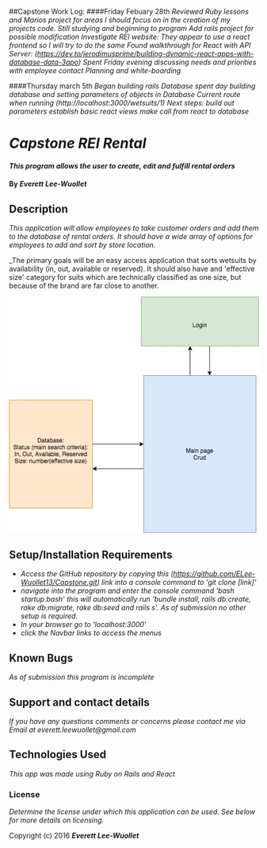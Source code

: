 ##Capstone Work Log:
####Friday Febuary 28th
_Reviewed Ruby lessons and Marios project for areas I should focus on in the creation of my projects code._
_Still studying and beginning to program_
_Add rails project for possible modification_
_Investigate REI website: They appear to use a react frontend so I will try to do the same_
_Found walkthrough for React with API Server: (https://dev.to/jerodimusprime/building-dynamic-react-apps-with-database-data-3apo)_
_Spent Friday evening discussing needs and priorities with employee contact_
_Planning and white-boarding_

####Thursday march 5th
_Began building rails Database_
_spent day building database and setting parameters of objects in Database_
_Current route when running (http://localhost:3000/wetsuits/1)_
_Next steps:
build out parameters
establish basic react views
make call from react to database_

# _Capstone REI Rental_

#### _This program allows the user to create, edit and fulfill rental orders_

#### By _**Everett Lee-Wuollet**_

## Description

_This application will allow employees to take customer orders and add them to the database of rental orders. It should have a wide array of options for employees to add and sort by store location._

_The primary goals will be an easy access application that sorts wetsuits by availability (in, out, available or reserved).  It should also have and 'effective size' category for suits which are technically classified as one size, but because of the brand are far close to another.

![](./CapstoneOverviewDiagram.jpg)

## Setup/Installation Requirements

* _Access the GitHub repository by copying this (https://github.com/ELee-Wuollet13/Capstone.git) link into a console command to 'git clone [link]'_
* _navigate into the program and enter the console command 'bash startup.bash' this will automatically run 'bundle install, rails db:create, rake db:migrate, rake db:seed and rails s'. As of submission no other setup is required._
* _In your browser go to 'localhost:3000'_
* _click the Navbar links to access the menus_


## Known Bugs

_As of submission this program is incomplete_

## Support and contact details

_If you have any questions comments or concerns please contact me via Email at everett.leewuollet@gmail.com_

## Technologies Used

_This app was made using Ruby on Rails and React_

### License

*Determine the license under which this application can be used.  See below for more details on licensing.*

Copyright (c) 2016 **_Everett Lee-Wuollet_**
